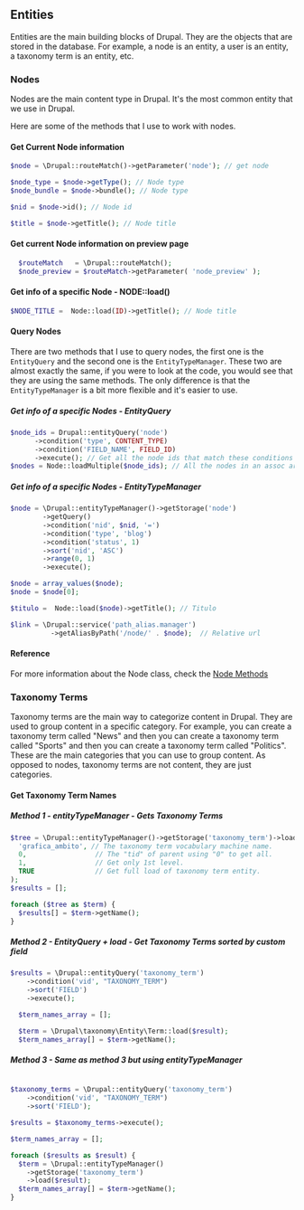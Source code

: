 ## Entities

Entities are the main building blocks of Drupal. They are the objects that are stored in the database. For example, a node is an entity, a user is an entity, a taxonomy term is an entity, etc.

### Nodes

Nodes are the main content type in Drupal. It's the most common entity that we use in Drupal.

Here are some of the methods that I use to work with nodes.

#### Get Current Node information

```php
$node = \Drupal::routeMatch()->getParameter('node'); // get node

$node_type = $node->getType(); // Node type
$node_bundle = $node->bundle(); // Node type

$nid = $node->id(); // Node id

$title = $node->getTitle(); // Node title

```

#### Get current Node information on preview page

```php
  $routeMatch   = \Drupal::routeMatch();
  $node_preview = $routeMatch->getParameter( 'node_preview' );
```

#### Get info of a specific Node - NODE::load()

```php
$NODE_TITLE =  Node::load(ID)->getTitle(); // Node title
```

#### Query Nodes

There are two methods that I use to query nodes, the first one is the `EntityQuery` and the second one is the `EntityTypeManager`. These two are almost exactly the same, if you were to look at the code, you would see that they are using the same methods. The only difference is that the `EntityTypeManager` is a bit more flexible and it's easier to use.

##### Get info of a specific Nodes - EntityQuery

```php
$node_ids = Drupal::entityQuery('node')
      ->condition('type', CONTENT_TYPE)
      ->condition('FIELD_NAME', FIELD_ID)
      ->execute(); // Get all the node ids that match these conditions
$nodes = Node::loadMultiple($node_ids); // All the nodes in an assoc array
```

##### Get info of a specific Nodes - EntityTypeManager

```php
$node = \Drupal::entityTypeManager()->getStorage('node')
        ->getQuery()
        ->condition('nid', $nid, '=')
        ->condition('type', 'blog')
        ->condition('status', 1)
        ->sort('nid', 'ASC')
        ->range(0, 1)
        ->execute();

$node = array_values($node);
$node = $node[0];

$titulo =  Node::load($node)->getTitle(); // Titulo

$link = \Drupal::service('path_alias.manager')
          ->getAliasByPath('/node/' . $node);  // Relative url

```

#### Reference

For more information about the Node class, check the [Node Methods](https://api.drupal.org/api/drupal/core%21modules%21node%21src%21Entity%21Node.php/class/Node/9.1.x)

### Taxonomy Terms

Taxonomy terms are the main way to categorize content in Drupal. They are used to group content in a specific category. For example, you can create a taxonomy term called "News" and then you can create a taxonomy term called "Sports" and then you can create a taxonomy term called "Politics". These are the main categories that you can use to group content. As opposed to nodes, taxonomy terms are not content, they are just categories.

#### Get Taxonomy Term Names

##### Method 1 - entityTypeManager - Gets Taxonomy Terms

```php
$tree = \Drupal::entityTypeManager()->getStorage('taxonomy_term')->loadTree(
  'grafica_ambito', // The taxonomy term vocabulary machine name.
  0,                 // The "tid" of parent using "0" to get all.
  1,                 // Get only 1st level.
  TRUE               // Get full load of taxonomy term entity.
);
$results = [];

foreach ($tree as $term) {
  $results[] = $term->getName();
}
```

##### Method 2 - EntityQuery + load - Get Taxonomy Terms sorted by custom field

```php
$results = \Drupal::entityQuery('taxonomy_term')
    ->condition('vid', "TAXONOMY_TERM")
    ->sort('FIELD')
    ->execute();

  $term_names_array = [];

  $term = \Drupal\taxonomy\Entity\Term::load($result);
  $term_names_array[] = $term->getName();
```

##### Method 3 - Same as method 3 but using entityTypeManager

```php

$taxonomy_terms = \Drupal::entityQuery('taxonomy_term')
    ->condition('vid', "TAXONOMY_TERM")
    ->sort('FIELD');

$results = $taxonomy_terms->execute();

$term_names_array = [];

foreach ($results as $result) {
  $term = \Drupal::entityTypeManager()
    ->getStorage('taxonomy_term')
    ->load($result);
  $term_names_array[] = $term->getName();
}
```
